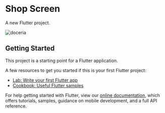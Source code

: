 # Shop Screen

A new Flutter project.

![doceria](https://user-images.githubusercontent.com/72527935/151445764-0c9413b7-d008-43ca-a559-1b27a3528c44.png)


## Getting Started

This project is a starting point for a Flutter application.

A few resources to get you started if this is your first Flutter project:

- [Lab: Write your first Flutter app](https://flutter.dev/docs/get-started/codelab)
- [Cookbook: Useful Flutter samples](https://flutter.dev/docs/cookbook)

For help getting started with Flutter, view our
[online documentation](https://flutter.dev/docs), which offers tutorials,
samples, guidance on mobile development, and a full API reference.
